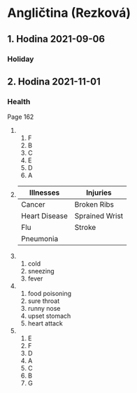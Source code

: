 # Angličtina (Rezková)

## 1. Hodina 2021-09-06

### Holiday

## 2. Hodina 2021-11-01

### Health

Page 162

1.
	1. F
	2. B
	3. C
	4. E
	5. D
	6. A
2. 
	|Illnesses|Injuries|
	|---|---|
	|Cancer|Broken Ribs|
	|Heart Disease|Sprained Wrist|
	|Flu|Stroke|
	|Pneumonia||
3. 
	1. cold
	2. sneezing
	3. fever
4.	
	1. food poisoning
	2. sure throat
	3. runny nose
	4. upset stomach
	5. heart attack
5. 
	1. E
	2. F
	3. D
	4. A
	5. C
	6. B
	7. G